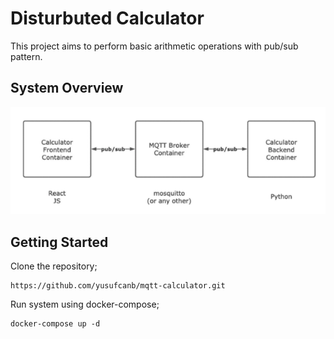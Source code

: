# Disturbuted Calculator

This project aims to perform basic arithmetic operations with pub/sub pattern.

## System Overview

![system-diagram](./diagram.png)

## Getting Started

Clone the repository;

```
https://github.com/yusufcanb/mqtt-calculator.git
```

Run system using docker-compose;

```
docker-compose up -d
```